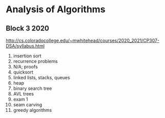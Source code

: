 # Analysis of Algorithms
## Block 3 2020
http://cs.coloradocollege.edu/~mwhitehead/courses/2020_2021/CP307-DSA/syllabus.html

1. insertion sort
2. recurrence problems
3. N/A; proofs
4. quicksort
5. linked lists, stacks, queues
6. heap
7. binary search tree
8. AVL trees
9. exam 1
10. seam carving
11. greedy algorithms 
